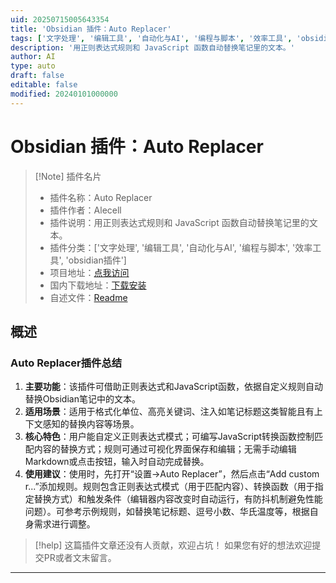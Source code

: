 ```yaml
---
uid: 20250715005643354
title: 'Obsidian 插件：Auto Replacer'
tags: ['文字处理', '编辑工具', '自动化与AI', '编程与脚本', '效率工具', 'obsidian插件']
description: '用正则表达式规则和 JavaScript 函数自动替换笔记里的文本。'
author: AI
type: auto
draft: false
editable: false
modified: 20240101000000
---
```


# Obsidian 插件：Auto Replacer

> [!Note] 插件名片
> - 插件名称：Auto Replacer
> - 插件作者：Alecell
> - 插件说明：用正则表达式规则和 JavaScript 函数自动替换笔记里的文本。
> - 插件分类：['文字处理', '编辑工具', '自动化与AI', '编程与脚本', '效率工具', 'obsidian插件']
> - 项目地址：[点我访问](https://github.com/Alecell/auto-replacer)
> - 国内下载地址：[下载安装](https://pkmer.cn/products/plugin/pluginMarket/?auto-replacer)
> - 自述文件：[Readme](https://ghproxy.net/https://raw.githubusercontent.com/Alecell/auto-replacer/master/README.md)



## 概述

### Auto Replacer插件总结
1. **主要功能**：该插件可借助正则表达式和JavaScript函数，依据自定义规则自动替换Obsidian笔记中的文本。
2. **适用场景**：适用于格式化单位、高亮关键词、注入如笔记标题这类智能且有上下文感知的替换内容等场景。
3. **核心特色**：用户能自定义正则表达式模式；可编写JavaScript转换函数控制匹配内容的替换方式；规则可通过可视化界面保存和编辑；无需手动编辑Markdown或点击按钮，输入时自动完成替换。
4. **使用建议**：使用时，先打开“设置→Auto Replacer”，然后点击“Add custom r...”添加规则。规则包含正则表达式模式（用于匹配内容）、转换函数（用于指定替换方式）和触发条件（编辑器内容改变时自动运行，有防抖机制避免性能问题）。可参考示例规则，如替换笔记标题、逗号小数、华氏温度等，根据自身需求进行调整。


> [!help] 
> 这篇插件文章还没有人贡献，欢迎占坑！
> 如果您有好的想法欢迎提交PR或者文末留言。
> 

---


